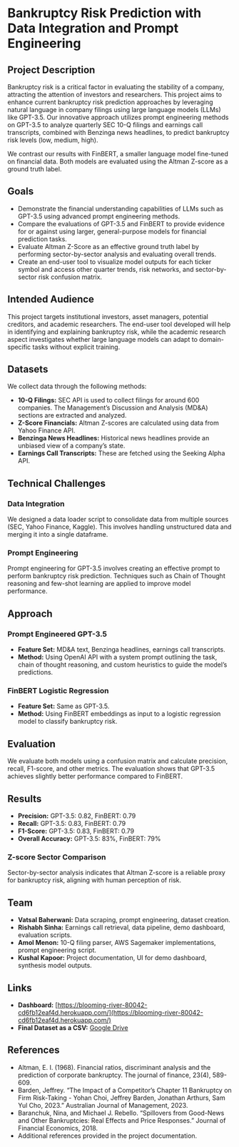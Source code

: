 # Bankruptcy Risk Prediction with Data Integration and Prompt Engineering

## Project Description

Bankruptcy risk is a critical factor in evaluating the stability of a company, attracting the attention of investors and researchers. This project aims to enhance current bankruptcy risk prediction approaches by leveraging natural language in company filings using large language models (LLMs) like GPT-3.5. Our innovative approach utilizes prompt engineering methods on GPT-3.5 to analyze quarterly SEC 10-Q filings and earnings call transcripts, combined with Benzinga news headlines, to predict bankruptcy risk levels (low, medium, high).

We contrast our results with FinBERT, a smaller language model fine-tuned on financial data. Both models are evaluated using the Altman Z-score as a ground truth label.

## Goals

- Demonstrate the financial understanding capabilities of LLMs such as GPT-3.5 using advanced prompt engineering methods.
- Compare the evaluations of GPT-3.5 and FinBERT to provide evidence for or against using larger, general-purpose models for financial prediction tasks.
- Evaluate Altman Z-Score as an effective ground truth label by performing sector-by-sector analysis and evaluating overall trends.
- Create an end-user tool to visualize model outputs for each ticker symbol and access other quarter trends, risk networks, and sector-by-sector risk confusion matrix.

## Intended Audience

This project targets institutional investors, asset managers, potential creditors, and academic researchers. The end-user tool developed will help in identifying and explaining bankruptcy risk, while the academic research aspect investigates whether large language models can adapt to domain-specific tasks without explicit training.

## Datasets

We collect data through the following methods:

- **10-Q Filings:** SEC API is used to collect filings for around 600 companies. The Management’s Discussion and Analysis (MD&A) sections are extracted and analyzed.
- **Z-Score Financials:** Altman Z-scores are calculated using data from Yahoo Finance API.
- **Benzinga News Headlines:** Historical news headlines provide an unbiased view of a company’s state.
- **Earnings Call Transcripts:** These are fetched using the Seeking Alpha API.

## Technical Challenges

### Data Integration
We designed a data loader script to consolidate data from multiple sources (SEC, Yahoo Finance, Kaggle). This involves handling unstructured data and merging it into a single dataframe.

### Prompt Engineering
Prompt engineering for GPT-3.5 involves creating an effective prompt to perform bankruptcy risk prediction. Techniques such as Chain of Thought reasoning and few-shot learning are applied to improve model performance.

## Approach

### Prompt Engineered GPT-3.5
- **Feature Set:** MD&A text, Benzinga headlines, earnings call transcripts.
- **Method:** Using OpenAI API with a system prompt outlining the task, chain of thought reasoning, and custom heuristics to guide the model’s predictions.

### FinBERT Logistic Regression
- **Feature Set:** Same as GPT-3.5.
- **Method:** Using FinBERT embeddings as input to a logistic regression model to classify bankruptcy risk.

## Evaluation

We evaluate both models using a confusion matrix and calculate precision, recall, F1-score, and other metrics. The evaluation shows that GPT-3.5 achieves slightly better performance compared to FinBERT.

## Results

- **Precision:** GPT-3.5: 0.82, FinBERT: 0.79
- **Recall:** GPT-3.5: 0.83, FinBERT: 0.79
- **F1-Score:** GPT-3.5: 0.83, FinBERT: 0.79
- **Overall Accuracy:** GPT-3.5: 83%, FinBERT: 79%

### Z-score Sector Comparison
Sector-by-sector analysis indicates that Altman Z-score is a reliable proxy for bankruptcy risk, aligning with human perception of risk.

## Team

- **Vatsal Baherwani:** Data scraping, prompt engineering, dataset creation.
- **Rishabh Sinha:** Earnings call retrieval, data pipeline, demo dashboard, evaluation scripts.
- **Amol Menon:** 10-Q filing parser, AWS Sagemaker implementations, prompt engineering script.
- **Kushal Kapoor:** Project documentation, UI for demo dashboard, synthesis model outputs.

## Links

- **Dashboard:** [https://blooming-river-80042-cd6fb12eaf4d.herokuapp.com/](https://blooming-river-80042-cd6fb12eaf4d.herokuapp.com/)
- **Final Dataset as a CSV:** [Google Drive](https://drive.google.com/file/d/1Fi_oKpR0H8hzhqo55DM6Yho5ujmG2GXk/view?usp=sharing)

## References

- Altman, E. I. (1968). Financial ratios, discriminant analysis and the prediction of corporate bankruptcy. The journal of finance, 23(4), 589-609.
- Barden, Jeffrey. “The Impact of a Competitor’s Chapter 11 Bankruptcy on Firm Risk-Taking - Yohan Choi, Jeffrey Barden, Jonathan Arthurs, Sam Yul Cho, 2023.” Australian Journal of Management, 2023.
- Baranchuk, Nina, and Michael J. Rebello. “Spillovers from Good-News and Other Bankruptcies: Real Effects and Price Responses.” Journal of Financial Economics, 2018.
- Additional references provided in the project documentation.
